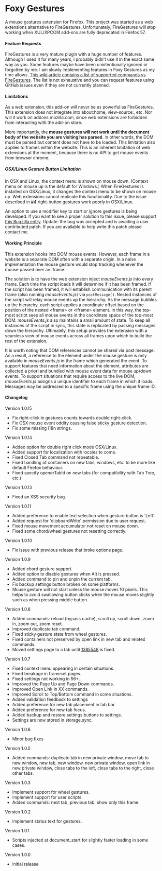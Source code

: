 # Foxy Gestures

A mouse gestures extension for Firefox. This project was started as a web
extensions alternative to FireGestures. Unfortunately, FireGestures will stop
working when XUL/XPCOM add-ons are fully deprecated in Firefox 57.

#### Feature Requests

FireGestures is a very mature plugin with a huge number of features. Although I used it for many years, I probably didn't use it in the exact same way as you. Some features maybe have been unintentionally ignored or forgotten by me. I am slowly implementing features in Foxy Gestures as my time allows. [This wiki article contains a list of supported commands vs FireGestures](https://github.com/marklieberman/foxygestures/wiki/Supported-Commands-vs.-FireGestures). The list is not exhaustive and you can request features using GitHub issues even if they are not currently planned.

#### Limitations

As a web extension, this add-on will never be as powerful as FireGestures.
This extension does not integrate into about:home, view-source:, etc. Nor will
it work on addons.mozilla.com, since web extensions are forbidden from
interacting with the add-on store.

More importantly, the __mouse gestures will not work until the document body of
the website you are visiting has parsed__. In other words, the DOM must be
parsed but content does not have to be loaded. This limitation also applies to
frames within the website. This is an inherent limitation of web extensions
at the moment, because there is no API to get mouse events from browser chrome.

##### OSX/Linux Gesture Button Limitation

In OSX and Linux, the context menu is shown on mouse down. (Context menu on
mouse up is the default for Windows.) When FireGestures is installed on OSX/Linux,
it changes the context menu to be shown on mouse up. Web extensions cannot
replicate this functionality. Due to the issue described in
[#4](https://github.com/marklieberman/foxygestures/issues/4) right-button
gestures work poorly in OSX/Linux.

An option to use a modifier key to start or ignore gestures is being developed.
If you want to see a proper solution to this issue, please support
[this Bugzilla entry](https://bugzilla.mozilla.org/show_bug.cgi?id=1360278).
Update: the bug was accepted and is awaiting a user contributed patch. If you
are available to help write this patch please contact me.

#### Working Principle

This extension hooks into DOM mouse events. However, each frame in a website
is a separate DOM often with a separate origin. In a naïve implementation the
mouse gesture would stop tracking whenever the mouse passed over an iframe.

The solution is to have the web extension inject _mouseEvents.js_ into every
frame. Each time the script loads it will determine if it has been framed. If
the script has been framed, it will establish communication with its parent
frame (also running _mouseEvents.js_) via `postMessage()`. Nested instances of
the script will relay mouse events up the hierarchy. As the message bubbles up
the hierarchy, each script applies a coordinate offset based on the position of
the nested &lt;frame&gt; or &lt;iframe&gt; element. In this way, the top-most
script sees all mouse events in the coordinate space of the top-most DOM.
_mouseEvents.js_ also maintains a small amount of state. To keep all instances
of the script in sync, this state is replicated by passing messages down the
hierarchy. Ultimately, this setup provides the extension with a seamless view
of mouse events across all frames upon which to build the rest of the extension.

It is worth noting that DOM references cannot be shared via post message. As a
result, a reference to the element under the mouse gesture is only available in
_mouseEvents.js_ in the frame which generated the event. To support features
that need information about the element, attributes are collected a priori and
bundled with mouse event data for mouse up/down events. To support situations
that require access to the live DOM, _mouseEvents.js_ assigns a unique
identifier to each frame in which it loads. Messages may be addressed to a
specific frame using the unique frame ID.

#### Changelog

Version 1.0.15
 - Fix right-click in gestures counts towards double right-click.
 - Fix OSX mouse event oddity causing false sticky gesture detection.
 - Fix some missing i18n strings.

Version 1.0.14
 - Added option for double right click mode OSX/Linux.
 - Added support for localization with locales to come.
 - Fixed Closed Tab command not repeatable.
 - Fixed handling of containers on new tabs, windows, etc. to be more like default Firefox behaviour.
 - Fixed specify openerTabId on new tabs (for compatibility with Tab Tree, etc.)

Version 1.0.13
 - Fixed an XSS security bug.

Version 1.0.11
 - Added preference to enable text selection when gesture button is 'Left'.
 - Added request for 'clipboardWrite' permission due to user request.
 - Fixed mouse movement accumulator not reset on mouse down.
 - Fixed some chord/wheel gestures not resetting correctly.

Version 1.0.10
 - Fix issue with previous release that broke options page.

Version 1.0.9
 - Added chord gesture support.
 - Added option to disable gestures when Alt is pressed.
 - Added command to pin and unpin the current tab.
 - Fix backup settings button broken on some platforms.
 - Mouse gesture will not start unless the mouse moves 10 pixels. This helps to avoid swallowing button clicks when the mouse moves slightly such as when pressing middle button.

Version 1.0.8
 - Added commands: reload (bypass cache), scroll up, scroll down, zoom in, zoom out, zoom reset.
 - Improved duplicate tab command.
 - Fixed sticky gesture state from wheel gestures.
 - Fixed containers not preserved by open link in new tab and related commands.
 - Moved settings page to a tab until [1385548](https://bugzilla.mozilla.org/show_bug.cgi?id=1385548) is fixed.

Version 1.0.7
 - Fixed context menu appearing in certain situations.
 - Fixed breakage in frameset pages.
 - Fixed settings not working in 56+.
 - Improved the Page Up and Page Down commands.
 - Improved Open Link in XX commands.
 - Improved Scroll to Top/Bottom command in some situations.
 - Added validation feedback to settings
 - Added preference for new tab placement in tab bar.
 - Added preference for new tab focus.
 - Added backup and restore settings buttons to settings.
 - Settings are now stored in storage.sync.

Version 1.0.6
 - Minor bug fixes

Version 1.0.5
 - Added commands: duplicate tab in new private window, move tab to new window,
   new tab, new window, new private window, open link in new private window,
   close tabs to the left, close tabs to the right, close other tabs.

Version 1.0.3
 - Implement support for wheel gestures.
 - Implement support for user scripts.
 - Added commands: next tab, previous tab, show only this frame.

Version 1.0.2
 - Implement status text for gestures.

Version 1.0.1
 - Scripts injected at document_start for slightly faster loading in some cases.

Version 1.0.0
 - Initial release
